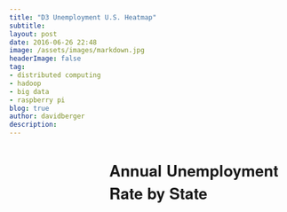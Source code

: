 ```yaml
---
title: "D3 Unemployment U.S. Heatmap"
subtitle:
layout: post
date: 2016-06-26 22:48
image: /assets/images/markdown.jpg
headerImage: false
tag:
- distributed computing
- hadoop
- big data
- raspberry pi
blog: true
author: davidberger
description:    
---
```

<h1 style="margin-left:180px;font-family: 'Helvetica Neue'">Annual Unemployment Rate by State</h1>

<div class="d3Div"></div>

<div id="slider" style="width:600px; margin-left:170px;"></div>
<div class="colorBar" style="width:500px; height:500px; margin-left:170px"></div>



  <!-- Add D3 and TopoJSON libraries. -->
<link rel="stylesheet" type="text/css" href="stylesheets/d3.slider.css" media="screen" />
<script src="javascripts/d3.v3.min.js"></script>
<script src="javascripts/d3.slider.js"></script>
 <script src="http://d3js.org/topojson.v1.min.js"></script>

  <!-- Add D3 Scripting here. -->
  <script>

d3.json("state_unemployment.json", function(root) {

console.log(root)
// tick formatter (since slider defaults to cama seperated thousands)
var formatter = d3.format();
var tickFormatter = function(d) {
return d;
}

// Initialize slider
var slider = d3.slider().min(2005).max(2015).tickValues([2005,2006,2007,2008,2009,2010,2011,2012,2013,2014, 2015]).stepValues([2005,2006,2007,2008,2009,2010,2011,2012,2013,2014, 2015]).showRange(true)
	.tickFormat(tickFormatter);

// Render the slider in the div
d3.select('#slider').call(slider);

var myFn = function(slider) {
	
	slide_value = slider.value()
	
	d3.selectAll('.states').style("fill", function(d) {


			    var fill = d3.scale.linear()
			    .domain([5, 7.5, 10])
			    .range(["#ffffd9", "#7fcdbb", '#253494']);

				console.log(this)
       			console.log('state name')
       			var state_name = d.id
       			return fill( root[state_name][slider.value()]);
       			
       		})
}



// Set slider callback function
slider.callback(myFn)

    

  // Use D3's JSON method to load in TopoJSON data.
  // Check out console to see what's in there!
 	d3.json("converted_states_with_tones.json", function(error, states) {
    if (error) {
      return console.error(error);
    } else {
      console.log(states);
    }

    // Add canvas.
    // Define width and height for SVG canvas.
    var width = 960;
    var height = 520;

    var fill = d3.scale.linear()
			    .domain([5, 7.5, 10])
			    .range(["#ffffd9", "#7fcdbb", '#081d58']);
    //.range(["steelblue", "brown"]);
    // Append SVG canvas to the DOM.
    var svg = d3.select(".d3Div")
                .append("svg")
                .attr("width", width)
                .attr("height", height);




    // Define states.
    // Assign the states variable to the GeoJSON feature collection for the specified topology object.
    // While TopoJSON data is stored more efficiently, we need to convert back to GeoJSON for display purposes.
    // Check out console to see your list of 51 (including DC) states!
    var states = topojson.feature(states, states.objects.states);
    console.log(states);

    // Create and append projection and paths.
    // Create a projection suited to fit the US (pre-defined in the library).
    // A projection simply describes how you want to view your specified area of the globe.  
    // Spherical coordinates are projected onto the Cartesian plane (our canvas).
    // Projections can be rotated, scaled, transformed, etc.
    // https://github.com/mbostock/d3/wiki/Geo-Projections
    var projection = d3.geo.albersUsa();
    
    // Create a path generator to draw lines around US, state borders.
    // Path generators take in a geometry/features object and create a path to be used for outline rendering.
    // Uses our previously-defined projection.
    // https://github.com/mbostock/d3/wiki/Geo-Paths
    var path = d3.geo.path()
                 .projection(projection);
    
    // Append the newly-created path generator to the map.
    svg.append("path")
       .datum(states)
       .attr("d", path);





    // Create state boundaries and coloring.
    // Create and select elements for each state.
    // The states.features data creates a specific path (boundary) for each state which is then appended.
    svg.selectAll('.states')
       .data(states.features)
       .enter()
       .append('path')  
       .attr('class', function(d) {
         return 'states' +' '+ d.id;
       })
       .attr('d', path)
       .style("stroke", "f2f2f2")
       // Add in random colors to see state borders.
       .style("fill", function(d) {


				console.log(this)
       			console.log('state name')
       			var state_name = d.id
       			return fill( root[state_name][slider.value()]);
       });






//Append a defs (for definition) element to your SVG
var defs = svg.append("defs")


//Append a linearGradient element to the defs and give it a unique id
var linearGradient = defs.append("linearGradient")
    .attr("id", "linear-gradient");

//Horizontal gradient
linearGradient
    .attr("x1", "0%")
    .attr("y1", "0%")
    .attr("x2", "0%")
    .attr("y2", "100%");

//Set the color for the start (0%)
//linearGradient.append("stop") 
    //.attr("offset", "0%")   
    //.attr("stop-color", "#ffffd9") 

//Set the color for the end (100%)
//linearGradient.append("stop") 
    //.attr("offset", "100%")   
    //.attr("stop-color", "#081d58"); //dark blue

//A color scale
var colorScale = d3.scale.linear()
    .range(["#ffffd9", "#7fcdbb", '#253494']);

//Append multiple color stops by using D3's data/enter step
linearGradient.selectAll("stop") 
    .data( colorScale.range() )                  
    .enter().append("stop")
    .attr("offset", function(d,i) { return i/(colorScale.range().length-1); })
    .attr("stop-color", function(d) { return d; });

d3.selectAll(".colorBar").append("svg")
	.attr("width", 20)
	.attr("height", 400)

//Draw the rectangle and fill with gradient
d3.selectAll(".colorBar").select("svg").append("rect")
	.attr("width", 20)
	.attr("height", 400)
	.attr("rx",0)  //rounded corners, if wanted
    .attr("ry",0)
	.style("fill", "url(#linear-gradient)")
	;

  });
 });
 
  </script>
